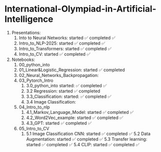 # International-Olympiad-in-Artificial-Intelligence

1. Presentations:
   1. Into to Neural Networks: started :white_check_mark: completed :white_check_mark:
   2. Intro_to_NLP-2025: started :white_check_mark: completed :white_check_mark:
   3. Intro_to_Transformers: started :white_check_mark: completed :white_check_mark:
   4. Intro_to_CV: started :white_check_mark: completed :white_check_mark:
2. Notebooks:
   1. 00_python_into
   2. 01_Linear&Logistic_Regression: started :white_check_mark: completed
   3. 02_Neural_Networks_Backpropagation: 
   4. 03_Pytorch_Intro
      1. 3.0_python_into started: :white_check_mark: completed :white_check_mark:
      2. 3.2 Regression: started :white_check_mark: completed
      3. 3.3_Classification: started: :white_check_mark: completed :white_check_mark:
      4. 3.4 Image Classification: 
   5. 04_Intro_to_nlp
      1. 4.1_Markov_Language_Model: started :white_check_mark: completed :white_check_mark:
      2. 4.2_Word2Vec_example: started :white_check_mark: completed :white_check_mark:
      3. 4.3_GPT: started :white_check_mark: completed :white_check_mark:
   6. 05_Intro_to_CV
      1. 5.1 Image Classification CNN: started :white_check_mark: completed :white_check_mark:
        5.2 Data Augmentation: started :white_check_mark: completed :white_check_mark:
        5.3 Transfer learning: started :white_check_mark: completed :white_check_mark:
        5.4 CLIP: started :white_check_mark: completed :white_check_mark: